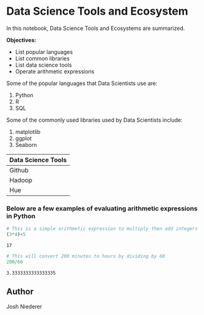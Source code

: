 # Data Science Tools and Ecosystem

In this notebook, Data Science Tools and Ecosystems are summarized.

**Objectives:** 
- List popular languages
- List common libraries
- List data science tools
- Operate arithmetic expressions

Some of the popular languages that Data Scientists use are:

1. Python
2. R
3. SQL

Some of the commonly used libraries used by Data Scientists include:

1. matplotlib
2. ggplot
3. Seaborn

|Data Science Tools|
|------------------|
|Github|
|Hadoop|
|Hue|

### Below are a few examples of evaluating arithmetic expressions in Python


```python
# This is a simple arithmetic expression to multiply then add integers
(3*4)+5
```




    17




```python
# This will convert 200 minutes to hours by dividing by 60
200/60
```




    3.3333333333333335



## Author

Josh Niederer


```python

```
